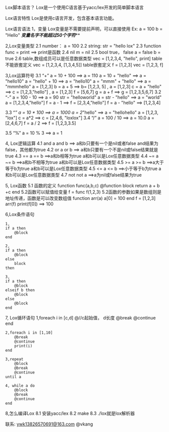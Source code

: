 Lox脚本语言？
Lox是一个使用C语言基于yacc/lex开发的简单脚本语言

Lox语言特性
Lox是使用c语言开发，包含基本语言功能。

Lox语言语法
1，变量
Lox变量是不需要提前声明，可以直接使用
Ex:
a = 100
b = "Hello"
***********变量名字不能超过50个字符*************

2,Lox变量类型
2.1 number：
	a = 100
2.2 string:
	str = "hello lox"
2.3 function
	func = print ==> print是函数
2.4 nil
	m = nil
2.5 bool
	true， false
	a = false
	b = true
2.6 table,数组成员可以是任意数据类型
	vec = [1,2,3,4, "hello", print]
	table 不能嵌套定义
	vec = [1,2,3,4, [1,3,4,5]]
	table嵌套定义
	f = [1,2,3]
	vec = [1,2,3, f]

3,Lox运算符号
3.1 “+”
	a = 10 + 100 ==> a = 110
	a = 10 + "hello" ==> a = "hello10"
	a = "hello" + 10 ==> a = "hello10"
	a = "mmm" + "hello" ==> a = "mmmhello"
	a = [1,2,3]
	b = a + 5 ==> b= [1,2,3, 5] , a = [1,2,3]
	c = a + "hello" ==> c = [1,2,3,"hello"] , a = [1,2,3]
	f = [5,6,7]
	g = a + f ==> g = [1,2,3,5,6,7]
3.2 “-”
	a = 100 - 10 ==> a = 90
	str = "helloworld"
	a = str - "hello" ==> a = "world"
	a = [1,2,3,4,"hello"]
	f = a - 1 ==> f = [2,3,4,"hello"]
	f = a - "hello" ==> [1,2,3,4]
	
3.3 “*”
	a = 10 * 100 ==> a = 1000
	a = 2*"hello" ==> a = "hellohello"
	a = [1,2,3, "lox"]
	c = a*2 ==> c = [2,4,6, "loxlox"]
3.4 “/”
	a = 100 / 10  ==> a = 10.0
	a = [2,4,6,7]
	f = a / 2 ==> f = [1,2,3,3.5]
	
3.5 “%”
	a = 10 % 3  ==> a = 1
	
4, Lox逻辑运算
4.1 and
	a and b ==> a和b只要有一个是nil或者false and结果为false，其他都为true
4.2 or
	a or b ==> a和b只要有一个不是nil或false结果就是true
4.3 ==
	a == b ==>a和b相等为true a和b可以是Lox任意数据类型
4.4 ~=
	a ~= b ==>a和b不相等为true a和b可以是Lox任意数据类型
4.5 >=
	a >= b ==>a大于等于b为true a和b可以是Lox任意数据类型
4.5 <=
	a <= b ==>小于等于b为true a和b可以是Lox任意数据类型
4.7 not
	not a ==>a为nil或false结果为true

5, Lox函数
5.1 函数的定义
function func(a,b,c)
	@function block
	return a + b +c
end
5.2函数可以赋值给变量
  f = func
  f(1,2,3)
5.2函数的参数如果是数组则是地址传递，函数是可以改变数组值
	function arr(a)
		a[0] = 100
	end
	f = [1,2,3]
	arr(f)
	print(f[0]) ==> 100
	
6,Lox条件语句
	
	1,
	if a then
		@block
	end
	
	2,
	if a then
		@block
	else
		block
	then
	
	3,
	if a then
		@block
	elseif b then
		@block
	else
		@block
	end

7, Lox循环语句
	1,foreach i in [c,d] @//c起始值， d长度
		@break
		@continue
	end
	
	2,foreach i in [1,10]
		@break
		@continue
		print(i)
	end
	
	3,repeat
		@block
		@break
		@continue
	until a	
	
	4, while a do
		@block
		@break
		@continue
	end
	
8,怎么编译Lox
 8.1 安装yacc/lex
 8.2 make
 8.3 ./lox就是lox解析器
 
 联系:
 ywk13826570691@163.com @vkang

